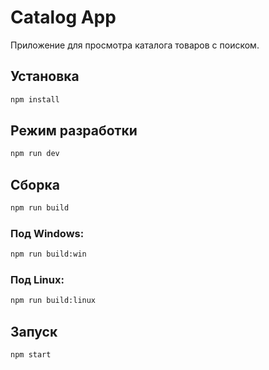 # Catalog App

Приложение для просмотра каталога товаров с поиском.

## Установка

```bash
npm install
```

## Режим разработки

```bash
npm run dev
```

## Сборка

```bash
npm run build
```

### Под Windows:

```bash
npm run build:win
```

### Под Linux:

```bash
npm run build:linux
```

## Запуск

```bash
npm start
```
